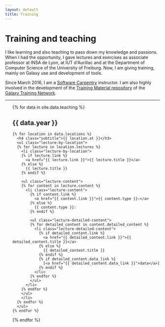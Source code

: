 ```yaml
---
layout: default
title: Training
---
```


# Training and teaching

I like learning and also teaching to pass down my knowledge and passions. When I had the opportunity, I gave lectures and exercises as associate professor at INSA de Lyon, at IUT d'Aurillac and at the Department of Computer Science of the University of Freiburg. Now, I am giving training, mainly on Galaxy use and development of tools.

Since March 2016, I am a [Software Carpentry](https://software-carpentry.org/) instructor. I am also highly involved in the development of the [Training Material repository](http://galaxyproject.github.io/training-material/) of the [Galaxy Training Network](https://new.galaxyproject.org/teach/gtn/).

---

<ul class="lectures">
  {% for data in site.data.teaching %}
    <h2 class="title">{{ data.year }}</h2>

    {% for location in data.locations %}
      <h4 class="subtitle">{{ location.at }}</h3>
      <ul class="lecture-by-location">
      {% for lecture in location.lectures %}
        <li class="lecture-by-location">
        {% if lecture.link %}
          <a href="{{ lecture.link }}">{{ lecture.title }}</a>
        {% else %}
          {{ lecture.title }}
        {% endif %}

        <ul class="lecture-content">
        {% for content in lecture.content %}
          <li class="lecture-content">
            {% if content.link %}
              <a href="{{ content.link }}">{{ content.type }}:</a>
            {% else %}
              {{ content.type }}:
            {% endif %}

            <ul class="lecture-detailed-content">
            {% for detailed_content in content.detailed_content %}
              <li class="lecture-detailed-content">
                {% if detailed_content.link %}
                  <a href="{{ detailed_content.link }}">{{ detailed_content.title }}</a>
                {% else %}
                  {{ detailed_content.title }}
                {% endif %}
                {% if detailed_content.data_link %}
                  [<a href="{{ detailed_content.data_link }}">data</a>]
                {% endif %}
              </li>
            {% endfor %}
            </ul>
          </li>
        {% endfor %}
        </ul>
        </li>
      {% endfor %}
      </ul>
    {% endfor %}
  {% endfor %}
</ul>
